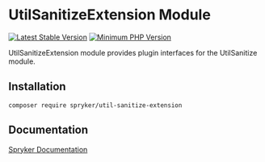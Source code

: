 # UtilSanitizeExtension Module
[![Latest Stable Version](https://poser.pugx.org/spryker/util-sanitize-extension/v/stable.svg)](https://packagist.org/packages/spryker/util-sanitize-extension)
[![Minimum PHP Version](https://img.shields.io/badge/php-%3E%3D%208.2-8892BF.svg)](https://php.net/)

UtilSanitizeExtension module provides plugin interfaces for the UtilSanitize module.

## Installation

```
composer require spryker/util-sanitize-extension
```

## Documentation

[Spryker Documentation](https://docs.spryker.com)
